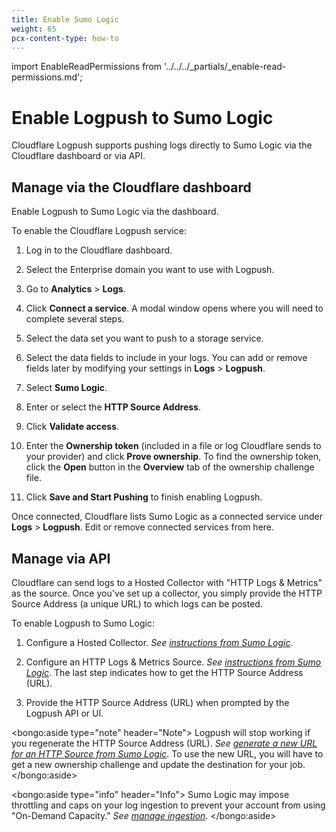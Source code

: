 ```yaml
---
title: Enable Sumo Logic
weight: 65
pcx-content-type: how-to
---
```


import EnableReadPermissions from '../../../_partials/_enable-read-permissions.md';

# Enable Logpush to Sumo Logic

Cloudflare Logpush supports pushing logs directly to Sumo Logic via the Cloudflare dashboard or via API.

## Manage via the Cloudflare dashboard

Enable Logpush to Sumo Logic via the dashboard.

To enable the Cloudflare Logpush service:

1. Log in to the Cloudflare dashboard.

1. Select the Enterprise domain you want to use with Logpush.

1. Go to **Analytics** > **Logs**.

1. Click **Connect a service**. A modal window opens where you will need to complete several steps.

1. Select the data set you want to push to a storage service.

1. Select the data fields to include in your logs. You can add or remove fields later by modifying your settings in **Logs** > **Logpush**.

1. Select **Sumo Logic**.

1. Enter or select the **HTTP Source Address**.

1. Click **Validate access**.
1. Enter the **Ownership token** (included in a file or log Cloudflare sends to your provider) and click **Prove ownership**. To find the ownership token, click the **Open** button in the **Overview** tab of the ownership challenge file.

1. Click **Save and Start Pushing** to finish enabling Logpush.

Once connected, Cloudflare lists Sumo Logic as a connected service under **Logs** > **Logpush**. Edit or remove connected services from here.

## Manage via API

Cloudflare can send logs to a Hosted Collector with "HTTP Logs & Metrics" as the source. Once you've set up a collector, you simply provide the HTTP Source Address (a unique URL) to which logs can be posted.

<EnableReadPermissions />

To enable Logpush to Sumo Logic:

1. Configure a Hosted Collector. _See [instructions from Sumo Logic](https://help.sumologic.com/03Send-Data/Hosted-Collectors/Configure-a-Hosted-Collector)_.

1. Configure an HTTP Logs & Metrics Source. _See [instructions from Sumo Logic](https://help.sumologic.com/03Send-Data/Sources/02Sources-for-Hosted-Collectors/HTTP-Source)_. The last step indicates how to get the HTTP Source Address (URL).

1. Provide the HTTP Source Address (URL) when prompted by the Logpush API or UI.

<bongo:aside type="note" header="Note">
Logpush will stop working if you regenerate the HTTP Source Address (URL). _See [generate a new URL for an HTTP Source from Sumo Logic](https://help.sumologic.com/03Send-Data/Sources/02Sources-for-Hosted-Collectors/HTTP-Source/zGenerate-a-new-URL-for-an-HTTP-Source)_. To use the new URL, you will have to get a new ownership challenge and update the destination for your job.
</bongo:aside>

<bongo:aside type="info" header="Info">
Sumo Logic may impose throttling and caps on your log ingestion to prevent your account from using "On-Demand Capacity." _See [manage ingestion](https://help.sumologic.com/Manage/Ingestion-and-Volume/01Manage-Ingestion)_.
</bongo:aside>
